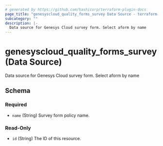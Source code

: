 ```yaml
---
# generated by https://github.com/hashicorp/terraform-plugin-docs
page_title: "genesyscloud_quality_forms_survey Data Source - terraform-provider-genesyscloud"
subcategory: ""
description: |-
  Data source for Genesys Cloud survey form. Select aform by name
---
```


# genesyscloud_quality_forms_survey (Data Source)

Data source for Genesys Cloud survey form. Select aform by name



<!-- schema generated by tfplugindocs -->
## Schema

### Required

- `name` (String) Survey form policy name.

### Read-Only

- `id` (String) The ID of this resource.


